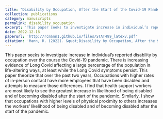 ```yaml
---
title: "Disability by Occupation, After the Start of the Covid-19 Pandemic"
collection: publications
category: manuscripts
permalink: disability_occupation
excerpt: 'This paper seeks to investigate increase in individual’s reported disability by occupation over the course the Covid-19 pandemic.'
date: 2022-12-16
paperurl: 'http://rcmann1.github.io/files/STAT499_latexv.pdf'
citation: 'Mann, R. (2022). &quot;Disability by Occupation, After the Start of the Covid-19 Pandemic.&quot; <i>Working Paper</i>.'
---
```


This paper seeks to investigate increase in individual’s reported disability by occupation over the course the Covid-19 pandemic.
   There is increasing evidence of Long Covid affecting a large percentage of the population in life-altering ways, at least while the Long Covid symptoms persist. This paper theorize  that over the past two years, Occupations with higher rates of in-person contact have more employees that have been disabled and attempts to measure those differences.
   I find that health support workers are most likely to see the greatest increase in likelihood of being disabled and of becoming disabled after the start of the pandemic. Similarly, I show  that occupations with higher levels of physical proximity to others increases the workers’ likelihood of being disabled and of becoming disabled after the start of the pandemic.
